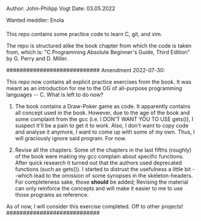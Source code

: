 #####
Author:		John-Philipp Vogt
Date:		03.05.2022

Wanted meddler: Enola
####

This repo contains some practice code to learn C, git, and vim.

The repo is structured alike the book chapter from which the code is taken from, which is:
	"C Programming Absolute Beginner's Guide, Third Edition" by G. Perry and D. Miller.

############################
Amendment 2022-07-30:

This repo now contains all explicit practice exercises from the book. It was meant as an introduction for me to the
OG of all-purpose programming languages -- C. 
What is left to do now?

1. The book contains a Draw-Poker game as code.
It apparently contains all concept used in the book. However, due to the age of the book and some complaint from the gcc
(i.e. I DON'T WANT YOU TO USE gets()), I suspect it'll be a pain to get it to work. Also, I don't want to copy code and analyse it anymore, I want to come up with some of my own. Thus, I will graciously ignore said program. For now.

2. Revise all the chapters.
Some of the chapters in the last fifths (roughly) of the book were making my gcc complain about specific functions. After quick research it turned out that the authors used deprecated functions (such as gets()). I started to distrust the usefulness a little bit --which lead to the omission of some synopses in the skeleton-headers. For completeness sake, those **should** be added; Revising the material can only reinforce the concepts and will make it easier to me to use those programs as reference.

As of now, I will consider this exercise completed. Off to other projects!
############################

